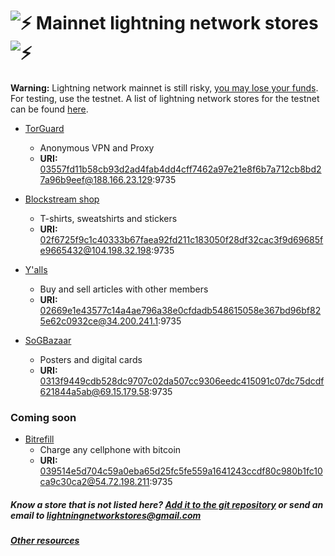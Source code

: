 # ![:zap:](https://assets-cdn.github.com/images/icons/emoji/unicode/26a1.png ":zap:") Mainnet lightning network stores ![:zap:](https://assets-cdn.github.com/images/icons/emoji/unicode/26a1.png ":zap:")

**Warning:** Lightning network mainnet is still risky, [you may lose your funds](https://twitter.com/starkness/status/953434418948927488). For testing, use the testnet. A list of lightning network stores for the testnet can be found [here](https://lightningnetworkstores.github.io/testnet).

*   [TorGuard](https://torguard.net/)
    *   Anonymous VPN and Proxy
    *   **URI:** 03557fd11b58cb93d2ad4fab4dd4cff7462a97e21e8f6b7a712cb8bd27a96b9eef@188.166.23.129:9735

*   [Blockstream shop](https://store.blockstream.com/shop/)
    *   T-shirts, sweatshirts and stickers
    *   **URI:** 02f6725f9c1c40333b67faea92fd211c183050f28df32cac3f9d69685fe9665432@104.198.32.198:9735

*   [Y'alls](https://mainnet.yalls.org/)
    *   Buy and sell articles with other members
    *   **URI:** 02669e1e43577c14a4ae796a38e0cfdadb548615058e367bd96bf825e62c0932ce@34.200.241.1:9735

*   [SoGBazaar](https://sogbazaar.com/)
    *   Posters and digital cards
    *   **URI:** 0313f9449cdb528dc9707c02da507cc9306eedc415091c07dc75dcdf621844a5ab@69.15.179.58:9735

### Coming soon

*   [Bitrefill](https://en.bitrefill.com/)
    *   Charge any cellphone with bitcoin
    *   **URI:** 039514e5d704c59a0eba65d25fc5fe559a1641243ccdf80c980b1fc10ca9c30ca2@54.72.198.211:9735

##### Know a store that is not listed here? [Add it to the git repository](https://github.com/lightningnetworkstores/lightningnetworkstores.github.io) or send an email to lightningnetworkstores@gmail.com

##### [Other resources](https://lightningnetworkstores.github.io/other)